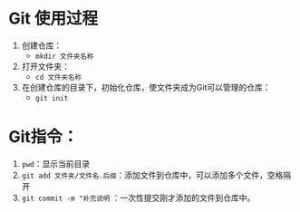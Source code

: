 # Git 使用过程

1. 创建仓库：
   - `mkdir 文件夹名称`
2. 打开文件夹：
   - `cd 文件夹名称`
3. 在创建仓库的目录下，初始化仓库，使文件夹成为Git可以管理的仓库：
   - `git init`

# Git指令：

1. `pwd`：显示当前目录
2. `git add 文件夹/文件名.后缀`：添加文件到仓库中，可以添加多个文件，空格隔开
3. `git commit -m "补充说明` ：一次性提交刚才添加的文件到仓库中。